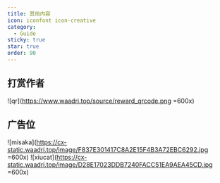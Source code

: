 ```yaml
---
title: 其他内容
icon: iconfont icon-creative
category:
  - Guide
sticky: true
star: true
order: 90
---
```


## 打赏作者

![qr](<https://www.waadri.top/source/reward_qrcode.png> =600x)

## 广告位

![misaka](<https://cx-static.waadri.top/image/F837E301417C8A2E15F4B3A72EBC6292.jpg> =600x)
![xiucat](<https://cx-static.waadri.top/image/D28E17023DDB7240FACC51EA9AEA45CD.jpg> =600x)
